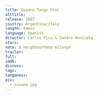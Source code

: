 ```yaml
---
title: Susana Tango Pial
alttitle:
release: 2007
country: Argentina/Italy
length: 44min
language: Spanish
director: Carlos Pico & Sandro Nunziata
stars:
note: A neighbourhood milonga
trailer:
full:
imdb:
discuss:
tags:
tangoness:
pix:
  - susana.jpg
---
```


